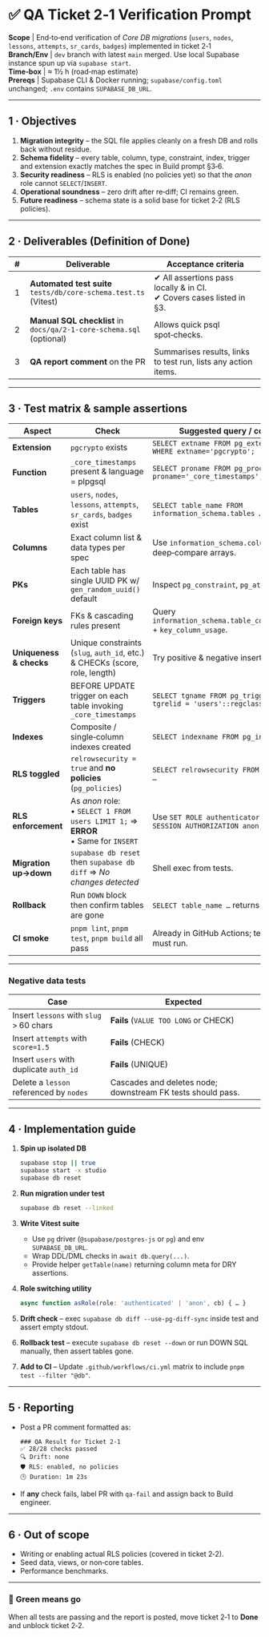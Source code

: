 # ✅ **QA Ticket 2‑1 Verification Prompt**

**Scope** | End‑to‑end verification of _Core DB migrations_ (`users`, `nodes`, `lessons`, `attempts`, `sr_cards`, `badges`) implemented in ticket 2‑1  
**Branch/Env** | `dev` branch with latest `main` merged. Use local Supabase instance spun up via `supabase start`.  
**Time‑box** | ≈ 1½ h (road‑map estimate)  
**Prereqs** | Supabase CLI & Docker running; `supabase/config.toml` unchanged; `.env` contains `SUPABASE_DB_URL`.

---

## 1 · Objectives

1. **Migration integrity** – the SQL file applies cleanly on a fresh DB and rolls back without residue.
2. **Schema fidelity** – every table, column, type, constraint, index, trigger and extension exactly matches the spec in Build prompt §3‑6.
3. **Security readiness** – RLS is enabled (no policies yet) so that the _anon_ role cannot `SELECT`/`INSERT`.
4. **Operational soundness** – zero drift after re‑diff; CI remains green.
5. **Future readiness** – schema state is a solid base for ticket 2‑2 (RLS policies).

---

## 2 · Deliverables (Definition of Done)

|  #  | Deliverable                                                          | Acceptance criteria                                                      |
| --- | -------------------------------------------------------------------- | ------------------------------------------------------------------------ |
|  1  | **Automated test suite** `tests/db/core-schema.test.ts` (Vitest)     | ✔ All assertions pass locally & in CI.<br>✔ Covers cases listed in §3. |
|  2  | **Manual SQL checklist** in `docs/qa/2-1-core-schema.sql` (optional) | Allows quick psql spot‑checks.                                           |
|  3  | **QA report comment** on the PR                                      | Summarises results, links to test run, lists any action items.           |

---

## 3 · Test matrix & sample assertions

|  Aspect                 | Check                                                                                  | Suggested query / code                                             |
| ----------------------- | -------------------------------------------------------------------------------------- | ------------------------------------------------------------------ |
| **Extension**           | `pgcrypto` exists                                                                      | `SELECT extname FROM pg_extension WHERE extname='pgcrypto';`       |
| **Function**            | `_core_timestamps` present & language = plpgsql                                        | `SELECT proname FROM pg_proc WHERE proname='_core_timestamps';`    |
| **Tables**              | `users`, `nodes`, `lessons`, `attempts`, `sr_cards`, `badges` exist                    | `SELECT table_name FROM information_schema.tables …`               |
| **Columns**             | Exact column list & data types per spec                                                | Use `information_schema.columns` and deep‑compare arrays.          |
| **PKs**                 | Each table has single UUID PK w/ `gen_random_uuid()` default                           | Inspect `pg_constraint`, `pg_attrdef`.                             |
| **Foreign keys**        | FKs & cascading rules present                                                          | Query `information_schema.table_constraints` + `key_column_usage`. |
| **Uniqueness & checks** | Unique constraints (`slug`, `auth_id`, etc.) & CHECKs (score, role, length)            | Try positive & negative inserts.                                   |
| **Triggers**            | BEFORE UPDATE trigger on each table invoking `_core_timestamps`                        | `SELECT tgname FROM pg_trigger WHERE tgrelid = 'users'::regclass;` |
| **Indexes**             | Composite / single‑column indexes created                                              | `SELECT indexname FROM pg_indexes …`                               |
| **RLS toggled**         | `relrowsecurity = true` and **no policies** (`pg_policies`)                            | `SELECT relrowsecurity FROM pg_class …`                            |
| **RLS enforcement**     | As _anon_ role:<br>• `SELECT 1 FROM users LIMIT 1;` ⇒ **ERROR**<br>• Same for `INSERT` | Use `SET ROLE authenticator; SET SESSION AUTHORIZATION anon;`      |
| **Migration up→down**   | `supabase db reset` then `supabase db diff` ⇒ _No changes detected_                    | Shell exec from tests.                                             |
| **Rollback**            | Run `DOWN` block then confirm tables are gone                                          | `SELECT table_name …` returns 0 rows.                              |
| **CI smoke**            | `pnpm lint`, `pnpm test`, `pnpm build` all pass                                        | Already in GitHub Actions; test job must run.                      |

---

### Negative data tests

| Case                                    | Expected                                                    |
| --------------------------------------- | ----------------------------------------------------------- |
| Insert `lessons` with `slug` > 60 chars | **Fails** (`VALUE TOO LONG` or CHECK)                       |
| Insert `attempts` with `score=1.5`      | **Fails** (CHECK)                                           |
| Insert `users` with duplicate `auth_id` | **Fails** (UNIQUE)                                          |
| Delete a `lesson` referenced by `nodes` | Cascades and deletes node; downstream FK tests should pass. |

---

## 4 · Implementation guide

1. **Spin up isolated DB**

   ```bash
   supabase stop || true
   supabase start -x studio
   supabase db reset
   ```

2. **Run migration under test**

   ```bash
   supabase db reset --linked
   ```

3. **Write Vitest suite**
   - Use `pg` driver (`@supabase/postgres-js` or `pg`) and env `SUPABASE_DB_URL`.
   - Wrap DDL/DML checks in `await db.query(...)`.
   - Provide helper `getTable(name)` returning column meta for DRY assertions.

4. **Role switching utility**

   ```ts
   async function asRole(role: 'authenticated' | 'anon', cb) { … }
   ```

5. **Drift check** – exec `supabase db diff --use-pg-diff-sync` inside test and assert empty stdout.

6. **Rollback test** – execute `supabase db reset --down` or run DOWN SQL manually, then assert tables gone.

7. **Add to CI** – Update `.github/workflows/ci.yml` matrix to include `pnpm test --filter "@db"`.

---

## 5 · Reporting

- Post a PR comment formatted as:

  ```
  ### QA Result for Ticket 2‑1
  ✅ 28/28 checks passed
  🔍 Drift: none
  🛡️ RLS: enabled, no policies
  🕒 Duration: 1m 23s
  ```

- If **any** check fails, label PR with `qa-fail` and assign back to Build engineer.

---

## 6 · Out of scope

- Writing or enabling actual RLS policies (covered in ticket 2‑2).
- Seed data, views, or non‑core tables.
- Performance benchmarks.

---

### 🚀 **Green means go**

When all tests are passing and the report is posted, move ticket 2‑1 to **Done** and unblock ticket 2‑2.
